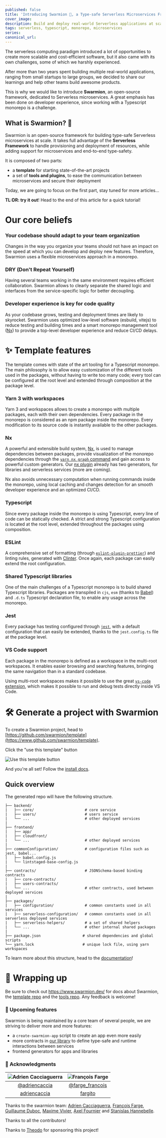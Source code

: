```yaml
---
published: false
title: 'Introducing Swarmion 🐝, a Type-safe Serverless Microservices Framework'
cover_image:
description: Build and deploy real-world Serverless applications at scale with Swarmion!
tags: serverless, typescript, monorepo, microservices
series:
canonical_url:
---
```


The serverless computing paradigm introduced a lot of opportunities to create more scalable and cost-efficient software, but it also came with its own challenges, some of which we harshly experienced.

After more than two years spent building multiple real-world applications, ranging from small startups to large groups, we decided to share our learnings and help other teams build awesome products.

This is why we would like to introduce **Swarmion**, an open-source framework, dedicated to Serverless microservices. A great emphasis has been done on developer experience, since working with a Typescript monorepo is a challenge.

## What is Swarmion? 🐝

Swarmion is an open-source framework for building type-safe Serverless microservices at scale. It takes full advantage of the **Serverless Framework** to handle provisioning and deployment of resources, while adding support for microservices and end-to-end type-safety.

It is composed of two parts:

- a **template** for starting state-of-the-art projects
- a set of **tools and plugins**, to ease the communication between microservices and secure their deployment

Today, we are going to focus on the first part, stay tuned for more articles...

**TL:DR: try it out**! Head to the end of this article for a quick tutorial!

# Our core beliefs

### Your codebase should adapt to your team organization

Changes in the way you organize your teams should not have an impact on the speed at which you can develop and deploy new features. Therefore, Swarmion uses a flexible microservices approach in a monorepo.

### DRY (Don't Repeat Yourself)

Having several teams working in the same environment requires efficient collaboration. Swarmion allows to clearly separate the shared logic and interfaces from the service-specific logic for better decoupling.

### Developer experience is key for code quality

As your codebase grows, testing and deployment times are likely to skyrocket. Swarmion uses optimized low-level software (esbuild, vitejs) to reduce testing and building times and a smart monorepo management tool ([Nx](https://nx.dev/)) to provide a top-level developer experience and reduce CI/CD delays.

# ✨ Template features

The template comes with state of the art tooling for a Typescript monorepo. The main philosophy is to allow easy customization of the different tools used in the packages, without having to write too many code; every tool can be configured at the root level and extended through composition at the package level.

### Yarn 3 with workspaces

Yarn 3 and workspaces allows to create a monorepo with multiple packages, each with their own dependencies. Every package in the monorepo is considered as an npm package inside the monorepo. Every modification to its source code is instantly available to the other packages.

### Nx

A powerful and extensible build system, [Nx](https://nx.dev), is used to manage dependencies between packages, provide visualization of the monorepo dependencies through the [`yarn nx graph` command](https://nx.dev/cli/dep-graph) and gain access to powerful custom generators. Our [nx plugin](https://www.swarmion.dev/docs/code-structure/nx-plugin) already has two generators, for libraries and serverless services (more are coming).

Nx also avoids unnecessary computation when running commands inside the monorepo, using local caching and changes detection for an smooth developer experience and an optimized CI/CD.

### Typescript

Since every package inside the monorepo is using Typescript, every line of code can be statically checked. A strict and strong Typescript configuration is located at the root level, extended throughout the packages using composition.

### ESLint

A comprehensive set of formatting (through [`eslint-plugin-prettier`](https://github.com/prettier/eslint-plugin-prettier)) and linting rules, generated with [Clinter](https://github.com/theodo/clinter). Once again, each package can easily extend the root configuration.

### Shared Typescript libraries

One of the main challenges of a Typescript monorepo is to build shared Typescript libraries. Packages are transpiled in `cjs`, `esm` (thanks to [Babel](https://babeljs.io/)) and `.d.ts` Typescript declaration file, to enable any usage across the monorepo.

### Jest

Every package has testing configured through [`jest`](https://jestjs.io/), with a default configuration that can easily be extended, thanks to the `jest.config.ts` file at the package level.

### VS Code support

Each package in the monorepo is defined as a workspace in the multi-root workspaces. It enables easier browsing and searching features, bringing the same navigation than in a standard codebase.

Using multi-root workspaces makes it possible to use the great [`vs-code` extension](https://github.com/jest-community/vscode-jest#how-to-use-the-extension-with-monorepo-projects), which makes it possible to run and debug tests directly inside VS Code.

# 🛠 Generate a project with Swarmion

To create a Swarmion project, head to [https://github.com/swarmion/template](https://www.github.com/swarmion/template).

Click the "use this template" button

![Use this template button](./static/use_this_template_button.png)

And you're all set! Follow the [install docs](https://www.swarmion.dev/docs/getting-started/installation).

## Quick overview

The generated repo will have the following structure.

```
├── backend/
|   ├── core/                       # core service
|   ├── users/                      # users service
|   └── ...                         # other deployed services
|
├── frontend/
|   ├── app/
|   ├── cloudfront/
|   └── ...                         # other deployed services
|
├── commonConfiguration/            # configuration files such as jest, babel...
|   ├── babel.config.js
|   └── lintstaged-base-config.js
|
├── contracts/                      # JSONSchema-based binding contracts
|   ├── core-contracts/
|   ├── users-contracts/
|   └── ...                         # other contracts, used between deployed services
|
├── packages/
|   ├── configuration/              # common constants used in all services
|   ├── serverless-configuration/   # common constants used in all serverless deployed services
|   ├── serverless-helpers/         # a set of shared helpers
|   └── ...                         # other internal shared packages
|
├── package.json                   # shared dependencies and global scripts
└── yarn.lock                      # unique lock file, using yarn workspaces

```

To learn more about this structure, head to the [documentation](https://www.swarmion.dev/docs/code-structure/monorepo)!

# 🎁 Wrapping up

Be sure to check out https://www.swarmion.dev/ for docs about Swarmion, the [template repo](https://github.com/swarmion/template) and the [tools repo](https://github.com/swarmion/swarmion). Any feedback is welcome!

### 🎄 Upcoming features

Swarmion is being maintained by a core team of several people, we are striving to deliver more and more features:

- a `create-swarmion-app` script to create an app even more easily
- more contracts in [our library](https://www.npmjs.com/package/@swarmion/serverless-contracts) to define type-safe and runtime interactions between services
- frontend generators for apps and libraries

### 🤝 Acknowledgments

|    ![Adrien Cacciaguerra](./static/adrien.png)    |       ![François Farge](./static/francois.jpeg)       |
| :-----------------------------------------------: | :---------------------------------------------------: |
| [@adriencaccia](https://twitter.com/adriencaccia) | [@farge_francois](https://twitter.com/farge_francois) |
|  [adriencaccia](https://github.com/adriencaccia)  |         [fargito](https://github.com/fargito)         |

Thanks to the swarmion team: [Adrien Cacciaguerra](https://github.com/adriencaccia), [François Farge](https://github.com/fargito), [Guillaume Duboc](https://github.com/guillaumeduboc), [Maxime Vivier](https://github.com/MaximeVivier), [Axel Fournier](https://github.com/Sc0ra) and [Stanislas Hannebelle](https://github.com/StanHannebelle).

Thanks to all the contributors!

Thanks to [Theodo](https://www.theodo.fr/) for sponsoring this project!
